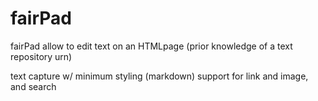 # fairPad

fairPad allow to edit text on an HTMLpage
(prior knowledge of a text repository urn)

text capture w/ minimum styling (markdown)
support for link and image, and search
